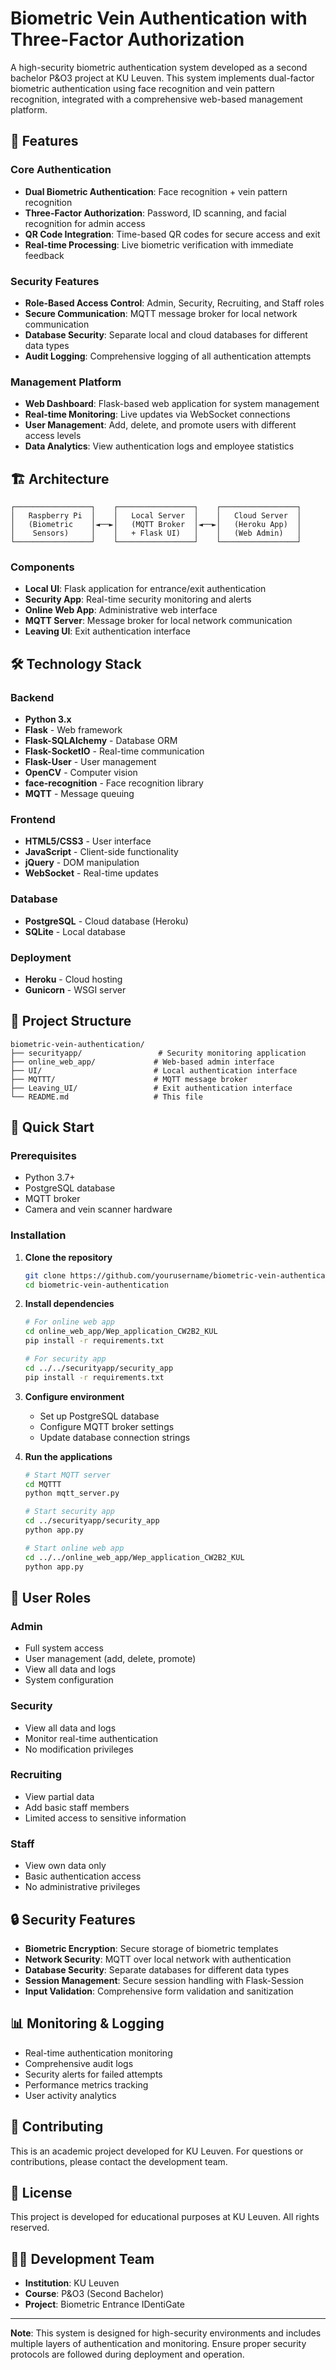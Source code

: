 # Biometric Vein Authentication with Three-Factor Authorization

A high-security biometric authentication system developed as a second bachelor P&O3 project at KU Leuven. This system implements dual-factor biometric authentication using face recognition and vein pattern recognition, integrated with a comprehensive web-based management platform.

## 🚀 Features

### Core Authentication
- **Dual Biometric Authentication**: Face recognition + vein pattern recognition
- **Three-Factor Authorization**: Password, ID scanning, and facial recognition for admin access
- **QR Code Integration**: Time-based QR codes for secure access and exit
- **Real-time Processing**: Live biometric verification with immediate feedback

### Security Features
- **Role-Based Access Control**: Admin, Security, Recruiting, and Staff roles
- **Secure Communication**: MQTT message broker for local network communication
- **Database Security**: Separate local and cloud databases for different data types
- **Audit Logging**: Comprehensive logging of all authentication attempts

### Management Platform
- **Web Dashboard**: Flask-based web application for system management
- **Real-time Monitoring**: Live updates via WebSocket connections
- **User Management**: Add, delete, and promote users with different access levels
- **Data Analytics**: View authentication logs and employee statistics

## 🏗️ Architecture

```
┌─────────────────┐    ┌─────────────────┐    ┌─────────────────┐
│   Raspberry Pi  │    │   Local Server  │    │   Cloud Server  │
│   (Biometric    │◄──►│   (MQTT Broker  │◄──►│   (Heroku App)  │
│    Sensors)     │    │   + Flask UI)   │    │   (Web Admin)   │
└─────────────────┘    └─────────────────┘    └─────────────────┘
```

### Components
- **Local UI**: Flask application for entrance/exit authentication
- **Security App**: Real-time security monitoring and alerts
- **Online Web App**: Administrative web interface
- **MQTT Server**: Message broker for local network communication
- **Leaving UI**: Exit authentication interface

## 🛠️ Technology Stack

### Backend
- **Python 3.x**
- **Flask** - Web framework
- **Flask-SQLAlchemy** - Database ORM
- **Flask-SocketIO** - Real-time communication
- **Flask-User** - User management
- **OpenCV** - Computer vision
- **face-recognition** - Face recognition library
- **MQTT** - Message queuing

### Frontend
- **HTML5/CSS3** - User interface
- **JavaScript** - Client-side functionality
- **jQuery** - DOM manipulation
- **WebSocket** - Real-time updates

### Database
- **PostgreSQL** - Cloud database (Heroku)
- **SQLite** - Local database

### Deployment
- **Heroku** - Cloud hosting
- **Gunicorn** - WSGI server

## 📁 Project Structure

```
biometric-vein-authentication/
├── securityapp/                 # Security monitoring application
├── online_web_app/             # Web-based admin interface
├── UI/                         # Local authentication interface
├── MQTTT/                      # MQTT message broker
├── Leaving_UI/                 # Exit authentication interface
└── README.md                   # This file
```

## 🚀 Quick Start

### Prerequisites
- Python 3.7+
- PostgreSQL database
- MQTT broker
- Camera and vein scanner hardware

### Installation

1. **Clone the repository**
   ```bash
   git clone https://github.com/yourusername/biometric-vein-authentication.git
   cd biometric-vein-authentication
   ```

2. **Install dependencies**
   ```bash
   # For online web app
   cd online_web_app/Wep_application_CW2B2_KUL
   pip install -r requirements.txt
   
   # For security app
   cd ../../securityapp/security_app
   pip install -r requirements.txt
   ```

3. **Configure environment**
   - Set up PostgreSQL database
   - Configure MQTT broker settings
   - Update database connection strings

4. **Run the applications**
   ```bash
   # Start MQTT server
   cd MQTTT
   python mqtt_server.py
   
   # Start security app
   cd ../securityapp/security_app
   python app.py
   
   # Start online web app
   cd ../../online_web_app/Wep_application_CW2B2_KUL
   python app.py
   ```

## 👥 User Roles

### Admin
- Full system access
- User management (add, delete, promote)
- View all data and logs
- System configuration

### Security
- View all data and logs
- Monitor real-time authentication
- No modification privileges

### Recruiting
- View partial data
- Add basic staff members
- Limited access to sensitive information

### Staff
- View own data only
- Basic authentication access
- No administrative privileges

## 🔒 Security Features

- **Biometric Encryption**: Secure storage of biometric templates
- **Network Security**: MQTT over local network with authentication
- **Database Security**: Separate databases for different data types
- **Session Management**: Secure session handling with Flask-Session
- **Input Validation**: Comprehensive form validation and sanitization

## 📊 Monitoring & Logging

- Real-time authentication monitoring
- Comprehensive audit logs
- Security alerts for failed attempts
- Performance metrics tracking
- User activity analytics

## 🤝 Contributing

This is an academic project developed for KU Leuven. For questions or contributions, please contact the development team.

## 📄 License

This project is developed for educational purposes at KU Leuven. All rights reserved.

## 👨‍💻 Development Team

- **Institution**: KU Leuven
- **Course**: P&O3 (Second Bachelor)
- **Project**: Biometric Entrance IDentiGate
---

**Note**: This system is designed for high-security environments and includes multiple layers of authentication and monitoring. Ensure proper security protocols are followed during deployment and operation.
